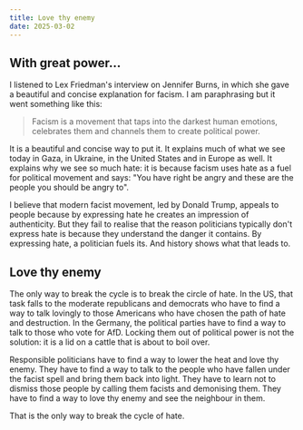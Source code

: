 ```yaml
---
title: Love thy enemy
date: 2025-03-02
---
```


## With great power...

I listened to Lex Friedman's interview on Jennifer Burns, in which she gave a beautiful and concise explanation for facism. I am paraphrasing but it went something like this:

> Facism is a movement that taps into the darkest human emotions, celebrates them and channels them to create political power.

It is a beautiful and concise way to put it. It explains much of what we see today in Gaza, in Ukraine, in the United States and in Europe as well. It explains why we see so much hate: it is because facism uses hate as a fuel for political movement and says: "You have right be angry and these are the people you should be angry to".

I believe that modern facist movement, led by Donald Trump, appeals to people because by expressing hate he creates an impression of authenticity. But they fail to realise that the reason politicians typically don't express hate is because they understand the danger it contains. By expressing hate, a politician fuels its. And history shows what that leads to.

## Love thy enemy

The only way to break the cycle is to break the circle of hate. In the US, that task falls to the moderate republicans and democrats who have to find a way to talk lovingly to those Americans who have chosen the path of hate and destruction. In the Germany, the political parties have to find a way to talk to those who vote for AfD. Locking them out of political power is not the solution: it is a lid on a cattle that is about to boil over.

Responsible politicians have to find a way to lower the heat and love thy enemy. They have to find a way to talk to the people who have fallen under the facist spell and bring them back into light. They have to learn not to dismiss those people by calling them facists and demonising them. They have to find a way to love thy enemy and see the neighbour in them.

That is the only way to break the cycle of hate.

